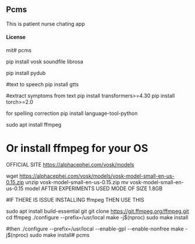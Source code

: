 ## Pcms

This is patient nurse chating app

#### License

mit# pcms

pip install vosk soundfile librosa

pip install pydub

#text to speech
pip install gtts

#extract symptoms from text
pip install transformers>=4.30
pip install torch>=2.0

for spelling correction
pip install language-tool-python

sudo apt install ffmpeg 
# Or install ffmpeg for your OS

OFFICIAL SITE
https://alphacephei.com/vosk/models

wget https://alphacephei.com/vosk/models/vosk-model-small-en-us-0.15.zip
unzip vosk-model-small-en-us-0.15.zip
mv vosk-model-small-en-us-0.15 model
AFTER EXPERIMENTS USED MODE OF SIZE 1.8GB




#IF THERE IS ISSUE INSTALLING ffmpeg THEN USE THIS

sudo apt install build-essential git
git clone https://git.ffmpeg.org/ffmpeg.git
cd ffmpeg
./configure --prefix=/usr/local
make -j$(nproc)
sudo make install

#then
./configure --prefix=/usr/local --enable-gpl --enable-nonfree
make -j$(nproc)
sudo make install# pcms
